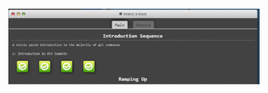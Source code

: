 ![filler text](https://github.com/niclee500/oss-repo-template/blob/master/labs/lab-02/ac78462c47e999e4bca720b49133a049.png)
